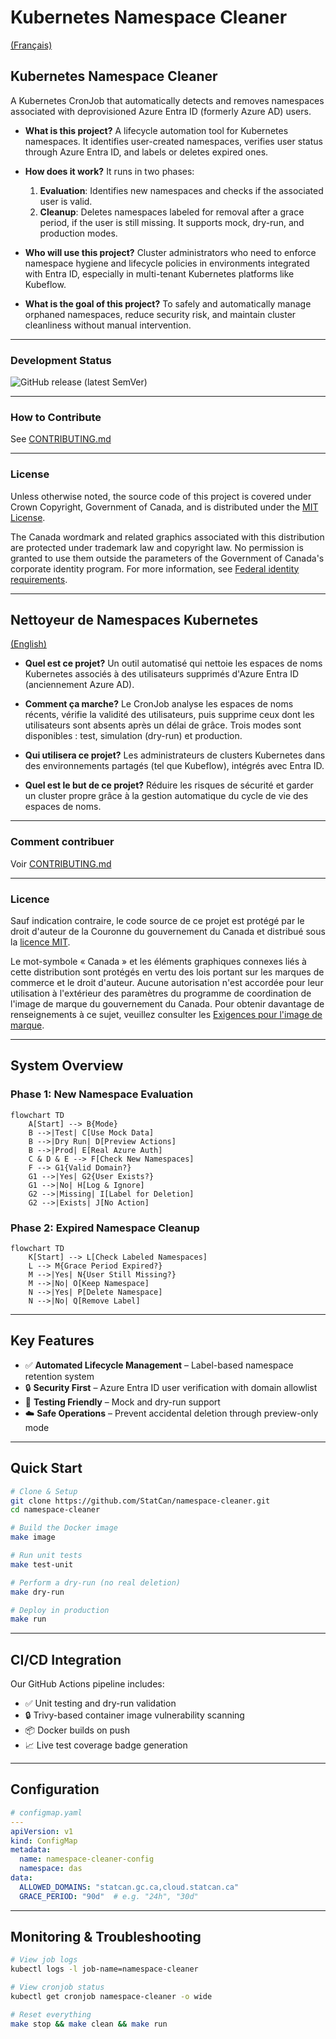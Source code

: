 # Kubernetes Namespace Cleaner

[(Français)](#nettoyeur-de-namespaces-kubernetes)

## Kubernetes Namespace Cleaner

A Kubernetes CronJob that automatically detects and removes namespaces associated with deprovisioned Azure Entra ID (formerly Azure AD) users.

* **What is this project?**
  A lifecycle automation tool for Kubernetes namespaces. It identifies user-created namespaces, verifies user status through Azure Entra ID, and labels or deletes expired ones.

* **How does it work?**
  It runs in two phases:

  1. **Evaluation**: Identifies new namespaces and checks if the associated user is valid.
  2. **Cleanup**: Deletes namespaces labeled for removal after a grace period, if the user is still missing.
     It supports mock, dry-run, and production modes.

* **Who will use this project?**
  Cluster administrators who need to enforce namespace hygiene and lifecycle policies in environments integrated with Entra ID, especially in multi-tenant Kubernetes platforms like Kubeflow.

* **What is the goal of this project?**
  To safely and automatically manage orphaned namespaces, reduce security risk, and maintain cluster cleanliness without manual intervention.

---

### Development Status

![GitHub release (latest SemVer)](https://img.shields.io/github/v/release/StatCan/namespace-cleaner)

---

### How to Contribute

See [CONTRIBUTING.md](CONTRIBUTING.md)

---

### License

Unless otherwise noted, the source code of this project is covered under Crown Copyright, Government of Canada, and is distributed under the [MIT License](LICENSE).

The Canada wordmark and related graphics associated with this distribution are protected under trademark law and copyright law. No permission is granted to use them outside the parameters of the Government of Canada's corporate identity program. For more information, see [Federal identity requirements](https://www.canada.ca/en/treasury-board-secretariat/topics/government-communications/federal-identity-requirements.html).

---

## Nettoyeur de Namespaces Kubernetes

[(English)](#kubernetes-namespace-cleaner)

* **Quel est ce projet?**
  Un outil automatisé qui nettoie les espaces de noms Kubernetes associés à des utilisateurs supprimés d'Azure Entra ID (anciennement Azure AD).

* **Comment ça marche?**
  Le CronJob analyse les espaces de noms récents, vérifie la validité des utilisateurs, puis supprime ceux dont les utilisateurs sont absents après un délai de grâce. Trois modes sont disponibles : test, simulation (dry-run) et production.

* **Qui utilisera ce projet?**
  Les administrateurs de clusters Kubernetes dans des environnements partagés (tel que Kubeflow), intégrés avec Entra ID.

* **Quel est le but de ce projet?**
  Réduire les risques de sécurité et garder un cluster propre grâce à la gestion automatique du cycle de vie des espaces de noms.

---

### Comment contribuer

Voir [CONTRIBUTING.md](CONTRIBUTING.md)

---

### Licence

Sauf indication contraire, le code source de ce projet est protégé par le droit d'auteur de la Couronne du gouvernement du Canada et distribué sous la [licence MIT](LICENSE).

Le mot-symbole « Canada » et les éléments graphiques connexes liés à cette distribution sont protégés en vertu des lois portant sur les marques de commerce et le droit d'auteur. Aucune autorisation n'est accordée pour leur utilisation à l'extérieur des paramètres du programme de coordination de l'image de marque du gouvernement du Canada. Pour obtenir davantage de renseignements à ce sujet, veuillez consulter les [Exigences pour l'image de marque](https://www.canada.ca/fr/secretariat-conseil-tresor/sujets/communications-gouvernementales/exigences-image-marque.html).

---

## System Overview

### Phase 1: New Namespace Evaluation

```mermaid
flowchart TD
    A[Start] --> B{Mode}
    B -->|Test| C[Use Mock Data]
    B -->|Dry Run| D[Preview Actions]
    B -->|Prod| E[Real Azure Auth]
    C & D & E --> F[Check New Namespaces]
    F --> G1{Valid Domain?}
    G1 -->|Yes| G2{User Exists?}
    G1 -->|No| H[Log & Ignore]
    G2 -->|Missing| I[Label for Deletion]
    G2 -->|Exists| J[No Action]
```

### Phase 2: Expired Namespace Cleanup

```mermaid
flowchart TD
    K[Start] --> L[Check Labeled Namespaces]
    L --> M{Grace Period Expired?}
    M -->|Yes| N{User Still Missing?}
    M -->|No| O[Keep Namespace]
    N -->|Yes| P[Delete Namespace]
    N -->|No| Q[Remove Label]
```

---

## Key Features

* ✅ **Automated Lifecycle Management** – Label-based namespace retention system
* 🔒 **Security First** – Azure Entra ID user verification with domain allowlist
* 🧪 **Testing Friendly** – Mock and dry-run support
* ☁️ **Safe Operations** – Prevent accidental deletion through preview-only mode

---

## Quick Start

```bash
# Clone & Setup
git clone https://github.com/StatCan/namespace-cleaner.git
cd namespace-cleaner

# Build the Docker image
make image

# Run unit tests
make test-unit

# Perform a dry-run (no real deletion)
make dry-run

# Deploy in production
make run
```

---

## CI/CD Integration

Our GitHub Actions pipeline includes:

* ✅ Unit testing and dry-run validation
* 🔒 Trivy-based container image vulnerability scanning
* 📦 Docker builds on push
* 📈 Live test coverage badge generation

---

## Configuration

```yaml
# configmap.yaml
---
apiVersion: v1
kind: ConfigMap
metadata:
  name: namespace-cleaner-config
  namespace: das
data:
  ALLOWED_DOMAINS: "statcan.gc.ca,cloud.statcan.ca"
  GRACE_PERIOD: "90d"  # e.g. "24h", "30d"
```

---

## Monitoring & Troubleshooting

```bash
# View job logs
kubectl logs -l job-name=namespace-cleaner

# View cronjob status
kubectl get cronjob namespace-cleaner -o wide

# Reset everything
make stop && make clean && make run
```
